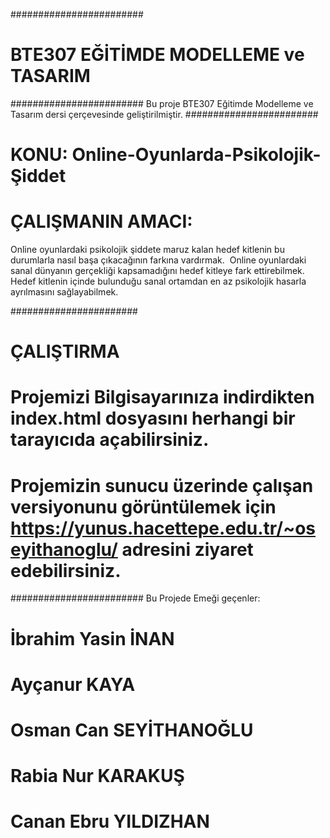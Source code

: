 ########################
# BTE307 EĞİTİMDE MODELLEME ve TASARIM
########################
Bu proje BTE307 Eğitimde Modelleme ve Tasarım dersi çerçevesinde geliştirilmiştir.
########################

# KONU: Online-Oyunlarda-Psikolojik-Şiddet

# ÇALIŞMANIN AMACI:
      
   Online oyunlardaki psikolojik şiddete maruz kalan hedef kitlenin bu durumlarla nasıl başa çıkacağının farkına vardırmak.  Online oyunlardaki sanal dünyanın gerçekliği kapsamadığını hedef kitleye fark ettirebilmek. Hedef kitlenin içinde bulunduğu sanal ortamdan en az psikolojik hasarla ayrılmasını sağlayabilmek.  

#######################
# ÇALIŞTIRMA

# Projemizi Bilgisayarınıza indirdikten index.html dosyasını herhangi bir tarayıcıda açabilirsiniz.

# Projemizin sunucu üzerinde çalışan versiyonunu görüntülemek için https://yunus.hacettepe.edu.tr/~oseyithanoglu/ adresini ziyaret edebilirsiniz.

########################
Bu Projede Emeği geçenler:

# İbrahim Yasin İNAN
# Ayçanur KAYA
# Osman Can SEYİTHANOĞLU
# Rabia Nur KARAKUŞ
# Canan Ebru YILDIZHAN
